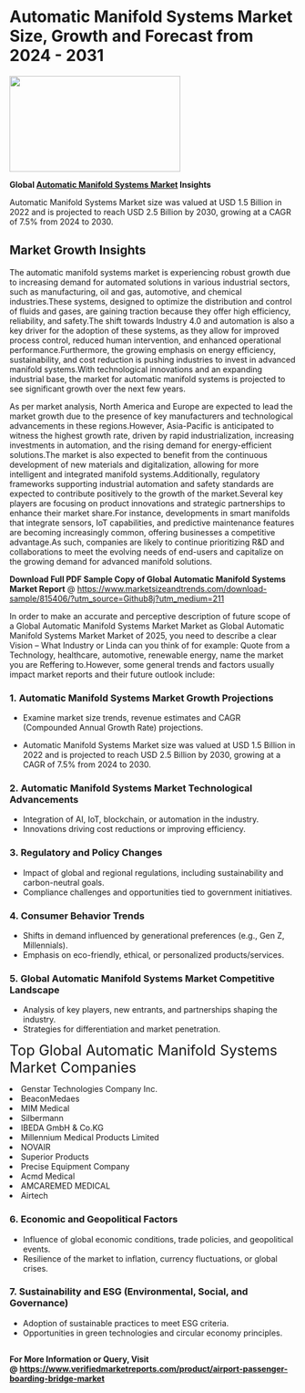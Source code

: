 <H1>Automatic Manifold Systems Market Size, Growth and Forecast from 2024 - 2031</H1><img class="aligncenter size-medium wp-image-584254" src="https://thirdeyenews.in/wp-content/uploads/2024/09/Global-Market-Research-300x168.jpeg" alt="" width="300" height="168" /><p><strong>Global&nbsp;<a href="https://www.marketsizeandtrends.com/download-sample/815406/?utm_source=Github8j?utm_medium=211">Automatic Manifold Systems Market</a> Insights</strong></p><p>Automatic Manifold Systems Market size was valued at USD 1.5 Billion in 2022 and is projected to reach USD 2.5 Billion by 2030, growing at a CAGR of 7.5% from 2024 to 2030.</p><p><h2>Market Growth Insights</h2> <p>The automatic manifold systems market is experiencing robust growth due to increasing demand for automated solutions in various industrial sectors, such as manufacturing, oil and gas, automotive, and chemical industries.These systems, designed to optimize the distribution and control of fluids and gases, are gaining traction because they offer high efficiency, reliability, and safety.The shift towards Industry 4.0 and automation is also a key driver for the adoption of these systems, as they allow for improved process control, reduced human intervention, and enhanced operational performance.Furthermore, the growing emphasis on energy efficiency, sustainability, and cost reduction is pushing industries to invest in advanced manifold systems.With technological innovations and an expanding industrial base, the market for automatic manifold systems is projected to see significant growth over the next few years.</p> <p>As per market analysis, North America and Europe are expected to lead the market growth due to the presence of key manufacturers and technological advancements in these regions.However, Asia-Pacific is anticipated to witness the highest growth rate, driven by rapid industrialization, increasing investments in automation, and the rising demand for energy-efficient solutions.The market is also expected to benefit from the continuous development of new materials and digitalization, allowing for more intelligent and integrated manifold systems.Additionally, regulatory frameworks supporting industrial automation and safety standards are expected to contribute positively to the growth of the market.Several key players are focusing on product innovations and strategic partnerships to enhance their market share.For instance, developments in smart manifolds that integrate sensors, IoT capabilities, and predictive maintenance features are becoming increasingly common, offering businesses a competitive advantage.As such, companies are likely to continue prioritizing R&D and collaborations to meet the evolving needs of end-users and capitalize on the growing demand for advanced manifold solutions.</p> <p><span class=""><strong>Download Full PDF Sample Copy of Global Automatic Manifold Systems Market Report</strong> @ <a href="https://www.marketsizeandtrends.com/download-sample/815406/?utm_source=Github8j?utm_medium=211" target="_blank">https://www.marketsizeandtrends.com/download-sample/815406/?utm_source=Github8j?utm_medium=211</a></span></p><p>In order to make an accurate and perceptive description of future scope of a Global&nbsp;Automatic Manifold Systems Market Market as Global&nbsp;Automatic Manifold Systems Market Market of 2025, you need to describe a clear Vision &ndash; What Industry or Linda can you think of for example: Quote from a Technology, healthcare, automotive, renewable energy, name the market you are Reffering to.However, some general trends and factors usually impact market reports and their future outlook include:</p><h3>1.&nbsp;<strong>Automatic Manifold Systems Market Growth Projections</strong></h3><ul><li>Examine market size trends, revenue estimates and CAGR (Compounded Annual Growth Rate) projections.</li><li><p>Automatic Manifold Systems Market size was valued at USD 1.5 Billion in 2022 and is projected to reach USD 2.5 Billion by 2030, growing at a CAGR of 7.5% from 2024 to 2030.</p></li></ul><h3>2.&nbsp;<strong>Automatic Manifold Systems Market Technological Advancements</strong></h3><ul><li>Integration of AI, IoT, blockchain, or automation in the industry.</li><li>Innovations driving cost reductions or improving efficiency.</li></ul><h3>3.&nbsp;<strong>Regulatory and Policy Changes</strong></h3><ul><li>Impact of global and regional regulations, including sustainability and carbon-neutral goals.</li><li>Compliance challenges and opportunities tied to government initiatives.</li></ul><h3>4.&nbsp;<strong>Consumer Behavior Trends</strong></h3><ul><li>Shifts in demand influenced by generational preferences (e.g., Gen Z, Millennials).</li><li>Emphasis on eco-friendly, ethical, or personalized products/services.</li></ul><h3>5.&nbsp;<strong>Global Automatic Manifold Systems Market Competitive Landscape</strong></h3><ul><li>Analysis of key players, new entrants, and partnerships shaping the industry.</li><li>Strategies for differentiation and market penetration.</li></ul><p data-pm-slice="1 1 []"><span style="color: inherit; font-family: inherit; font-size: 25px;">Top Global Automatic Manifold Systems Market Companies</span></p><div class="" data-test-id=""><p><li>Genstar Technologies Company Inc.</li><li> BeaconMedaes</li><li> MIM Medical</li><li> Silbermann</li><li> IBEDA GmbH & Co.KG</li><li> Millennium Medical Products Limited</li><li> NOVAIR</li><li> Superior Products</li><li> Precise Equipment Company</li><li> Acmd Medical</li><li> AMCAREMED MEDICAL</li><li> Airtech</li></p></div><h3>6.&nbsp;<strong>Economic and Geopolitical Factors</strong></h3><ul><li>Influence of global economic conditions, trade policies, and geopolitical events.</li><li>Resilience of the market to inflation, currency fluctuations, or global crises.</li></ul><h3>7.&nbsp;<strong>Sustainability and ESG (Environmental, Social, and Governance)</strong></h3><ul><li>Adoption of sustainable practices to meet ESG criteria.</li><li>Opportunities in green technologies and circular economy principles.</li></ul><h2><strong style="font-size: 14px;">For More Information or Query, Visit @&nbsp;</strong><a style="background-color: #ffffff; font-size: 14px;" href="https://www.marketsizeandtrends.com/report/automatic-manifold-systems-market/" target="_blank">https://www.verifiedmarketreports.com/product/airport-passenger-boarding-bridge-market</a></h2>